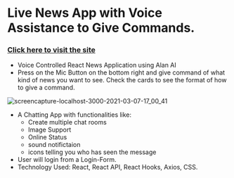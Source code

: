 # Live News App with Voice Assistance to Give Commands.
### [Click here to visit the site](https://adoring-kilby-f9f6ab.netlify.app)
*  Voice Controlled React News Application using Alan AI
*  Press on the Mic Button on the bottom right and give command of what kind of news you want to see. Check the cards to see the format of how to give a command.
 
![screencapture-localhost-3000-2021-03-07-17_00_41](https://user-images.githubusercontent.com/68294925/110252021-6ecc1080-7fa9-11eb-8009-9e64364f08d3.png)

* A Chatting App with functionalities like:
   * Create multiple chat rooms
   * Image Support 
   * Online Status
   * sound notifictaion
   * icons telling you who has seen the message
* User will login from a Login-Form.
* Technology Used: React, React API, React Hooks, Axios, CSS.
